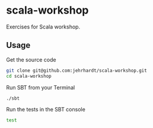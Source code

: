 # scala-workshop
Exercises for Scala workshop.

## Usage
Get the source code

```sh
git clone git@github.com:jehrhardt/scala-workshop.git
cd scala-workshop
```

Run SBT from your Terminal

```sh
./sbt
```

Run the tests in the SBT console

```sh
test
```
